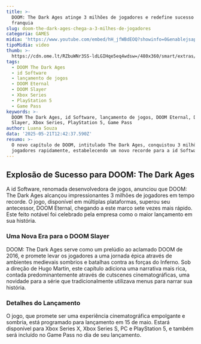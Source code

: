 ```yaml
---
title: >-
  DOOM: The Dark Ages atinge 3 milhões de jogadores e redefine sucesso na
  franquia
slug: doom-the-dark-ages-chega-a-3-milhes-de-jogadores
categoria: GAMES
midia: 'https://www.youtube.com/embed/hH_jfWBdEOQ?showinfo=0&enablejsapi=1'
tipoMidia: video
thumb: >-
  https://cdn.ome.lt/RZbuWNr3SS-ldLGIHqe5eq4wdsw=/480x360/smart/extras/conteudos/Design_sem_nome6.png
tags:
  - DOOM The Dark Ages
  - id Software
  - lançamento de jogos
  - DOOM Eternal
  - DOOM Slayer
  - Xbox Series
  - PlayStation 5
  - Game Pass
keywords: >-
  DOOM The Dark Ages, id Software, lançamento de jogos, DOOM Eternal, DOOM
  Slayer, Xbox Series, PlayStation 5, Game Pass
author: Luana Souza
data: '2025-05-21T12:42:37.590Z'
resumo: >-
  O novo capítulo de DOOM, intitulado The Dark Ages, conquistou 3 milhões de
  jogadores rapidamente, estabelecendo um novo recorde para a id Software.
---
```


## Explosão de Sucesso para DOOM: The Dark Ages

<blockquote class="twitter-tweet"><a href="https://twitter.com/user/status/1924924392993108079"></a></blockquote>

A id Software, renomada desenvolvedora de jogos, anunciou que DOOM: The Dark Ages alcançou impressionantes 3 milhões de jogadores em tempo recorde. O jogo, disponível em múltiplas plataformas, superou seu antecessor, DOOM Eternal, chegando a este marco sete vezes mais rápido. Este feito notável foi celebrado pela empresa como o maior lançamento em sua história.

### Uma Nova Era para o DOOM Slayer

DOOM: The Dark Ages serve como um prelúdio ao aclamado DOOM de 2016, e promete levar os jogadores a uma jornada épica através de ambientes medievais sombrios e batalhas contra as forças do Inferno. Sob a direção de Hugo Martin, este capítulo adiciona uma narrativa mais rica, contada predominantemente através de cutscenes cinematográficas, uma novidade para a série que tradicionalmente utilizava menus para narrar sua história.

### Detalhes do Lançamento

O jogo, que promete ser uma experiência cinematográfica empolgante e sombria, está programado para lançamento em 15 de maio. Estará disponível para Xbox Series X, Xbox Series S, PC e PlayStation 5, e também será incluído no Game Pass no dia de seu lançamento.
